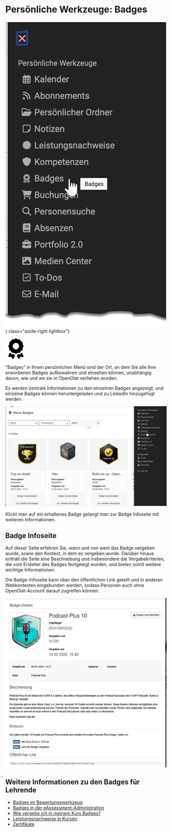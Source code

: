 # Persönliche Werkzeuge: Badges

![pers_menu_badges_v1_de.png](assets/pers_menu_badges_v1_de.png){ class="aside-right lightbox"}

![icon_badges.png](assets/icon_badges.png)

"Badges" in Ihrem persönlichen Menü sind der Ort, an dem Sie alle Ihre erworbenen Badges aufbewahren und einsehen können, unabhängig davon, wie und wo sie in OpenOlat verliehen wurden.

Es werden zentrale Informationen zu den einzelnen Badges angezeigt, und einzelne Badges können heruntergeladen und zu LinkedIn hinzugefügt werden.

![Persönliches Werkzeug für Badges](assets/Badge_erhalten.jpg)

Klickt man auf ein erhaltenes Badge gelangt man zur Badge Infoseite mit weiteren Informationen.


## Badge Infoseite

Auf dieser Seite erfahren Sie, wann und von wem das Badge vergeben wurde, sowie den Kontext, in dem es vergeben wurde. Darüber hinaus enthält die Seite eine Beschreibung und insbesondere die Vergabekriterien, die vom Ersteller des Badges festgelegt wurden, und bieten somit weitere wichtige Informationen.

Die Badge-Infoseite kann über den öffentlichen Link geteilt und in anderen Webkontexten eingebunden werden, sodass Personen auch ohne OpenOlat-Account darauf zugreifen können.

![Badges Infoseite](assets/Badge_Beispiel.jpg)


## Weitere Informationen zu den Badges für Lehrende 

* [Badges im Bewertungswerkzeug](../learningresources/OpenBadges.de.md)<br>
* [Badges in der eAssessment-Administration](../../../manual_admin/docs/administration/e-Assessment_openBadges.de.md) <br>
* [Wie vergebe ich in meinem Kurs Badges?](../../../manual_how-to/docs/badges/badges.de.md)<br>
* [Leistungsnachweise in Kursen](../learningresources/Course_Settings_Assessment.de.md#leistungsnachweis)<br>
* [Zertifikate](../learningresources/Course_Settings_Assessment.de.md#kurs-zertifikat)<br>


